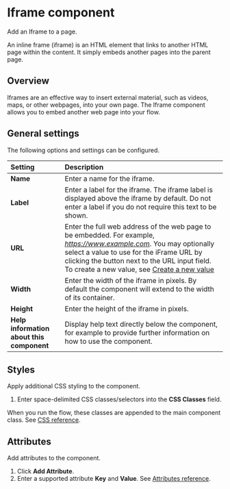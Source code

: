 # Iframe component

<head>
  <meta name="guidename" content="Flow"/>
  <meta name="context" content="GUID-e023151a-0e09-45a9-89f4-382ea248045e"/>
</head>

Add an Iframe to a page. 

An inline frame (iframe) is an HTML element that links to another HTML page within the content. It simply embeds another pages into the parent page. 

## Overview

Iframes are an effective way to insert external material, such as videos, maps, or other webpages, into your own page. The Iframe component allows you to embed another web page into your flow.

## General settings

The following options and settings can be configured.

|Setting|Description|
|:------|:----------|
|**Name**|Enter a name for the iframe. |
|**Label**|Enter a label for the iframe. The iframe label is displayed above the iframe by default. Do not enter a label if you do not require this text to be shown.|
|**URL**|Enter the full web address of the web page to be embedded. For example, *https://www.example.com*. You may optionally select a value to use for the iFrame URL by clicking the button next to the URL input field. To create a new value, see [Create a new value](/docs/Atomsphere/Flow/topics/t-flo-Values_Create_8f17a05f-fff5-44b4-af66-a810ebf4b8d2.md) |
|**Width**|Enter the width of the iframe in pixels. By default the component will extend to the width of its container.|
|**Height**|Enter the height of the iframe in pixels.|
|**Help information about this component**|Display help text directly below the component, for example to provide further information on how to use the component.|

## Styles

Apply additional CSS styling to the component.

1.  Enter space-delimited CSS classes/selectors into the **CSS Classes** field.

When you run the flow, these classes are appended to the main component class. See [CSS reference](/docs/Atomsphere/Flow/topics/r-flo-CSS_Reference_d32122b8-0f11-47be-91c6-6986575f933e.md).

## Attributes

Add attributes to the component.

1.  Click **Add Attribute**.
2.  Enter a supported attribute **Key** and **Value**. See [Attributes reference](/docs/Atomsphere/Flow/topics/r-flo-Attributes_Reference_4f153424-8c52-4e24-b289-2d961f0b9830.md).